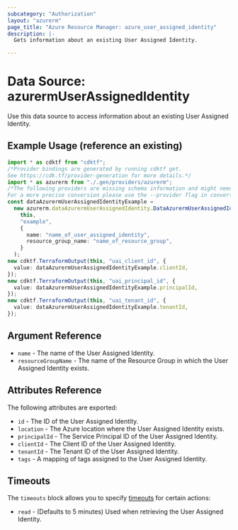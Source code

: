 ```yaml
---
subcategory: "Authorization"
layout: "azurerm"
page_title: "Azure Resource Manager: azure_user_assigned_identity"
description: |-
  Gets information about an existing User Assigned Identity.

---
```


# Data Source: azurermUserAssignedIdentity

Use this data source to access information about an existing User Assigned Identity.

## Example Usage (reference an existing)

```typescript
import * as cdktf from "cdktf";
/*Provider bindings are generated by running cdktf get.
See https://cdk.tf/provider-generation for more details.*/
import * as azurerm from "./.gen/providers/azurerm";
/*The following providers are missing schema information and might need manual adjustments to synthesize correctly: azurerm.
For a more precise conversion please use the --provider flag in convert.*/
const dataAzurermUserAssignedIdentityExample =
  new azurerm.dataAzurermUserAssignedIdentity.DataAzurermUserAssignedIdentity(
    this,
    "example",
    {
      name: "name_of_user_assigned_identity",
      resource_group_name: "name_of_resource_group",
    }
  );
new cdktf.TerraformOutput(this, "uai_client_id", {
  value: dataAzurermUserAssignedIdentityExample.clientId,
});
new cdktf.TerraformOutput(this, "uai_principal_id", {
  value: dataAzurermUserAssignedIdentityExample.principalId,
});
new cdktf.TerraformOutput(this, "uai_tenant_id", {
  value: dataAzurermUserAssignedIdentityExample.tenantId,
});

```

## Argument Reference

* `name` -  The name of the User Assigned Identity.
* `resourceGroupName` - The name of the Resource Group in which the User Assigned Identity exists.

## Attributes Reference

The following attributes are exported:

* `id` - The ID of the User Assigned Identity.
* `location` - The Azure location where the User Assigned Identity exists.
* `principalId` - The Service Principal ID of the User Assigned Identity.
* `clientId` - The Client ID of the User Assigned Identity.
* `tenantId` - The Tenant ID of the User Assigned Identity.
* `tags` - A mapping of tags assigned to the User Assigned Identity.

## Timeouts

The `timeouts` block allows you to specify [timeouts](https://www.terraform.io/language/resources/syntax#operation-timeouts) for certain actions:

* `read` - (Defaults to 5 minutes) Used when retrieving the User Assigned Identity.
